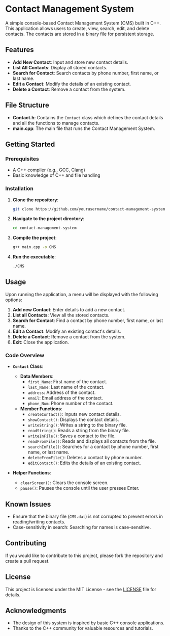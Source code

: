 # Contact Management System

A simple console-based Contact Management System (CMS) built in C++. This application allows users to create, view, search, edit, and delete contacts. The contacts are stored in a binary file for persistent storage.

## Features

- **Add New Contact**: Input and store new contact details.
- **List All Contacts**: Display all stored contacts.
- **Search for Contact**: Search contacts by phone number, first name, or last name.
- **Edit a Contact**: Modify the details of an existing contact.
- **Delete a Contact**: Remove a contact from the system.

## File Structure

- **Contact.h**: Contains the `Contact` class which defines the contact details and all the functions to manage contacts.
- **main.cpp**: The main file that runs the Contact Management System.

## Getting Started

### Prerequisites

- A C++ compiler (e.g., GCC, Clang)
- Basic knowledge of C++ and file handling

### Installation

1. **Clone the repository**:
    ```bash
    git clone https://github.com/yourusername/contact-management-system.git
    ```
2. **Navigate to the project directory**:
    ```bash
    cd contact-management-system
    ```

3. **Compile the project**:
    ```bash
    g++ main.cpp -o CMS
    ```

4. **Run the executable**:
    ```bash
    ./CMS
    ```

## Usage

Upon running the application, a menu will be displayed with the following options:

1. **Add new Contact**: Enter details to add a new contact.
2. **List all Contacts**: View all the stored contacts.
3. **Search for Contact**: Find a contact by phone number, first name, or last name.
4. **Edit a Contact**: Modify an existing contact's details.
5. **Delete a Contact**: Remove a contact from the system.
0. **Exit**: Close the application.

### Code Overview

- **`Contact` Class**:
    - **Data Members**:
        - `first_Name`: First name of the contact.
        - `last_Name`: Last name of the contact.
        - `address`: Address of the contact.
        - `email`: Email address of the contact.
        - `phone_Num`: Phone number of the contact.
    - **Member Functions**:
        - `createContact()`: Inputs new contact details.
        - `showContact()`: Displays the contact details.
        - `writeString()`: Writes a string to the binary file.
        - `readString()`: Reads a string from the binary file.
        - `writeInFile()`: Saves a contact to the file.
        - `readFromFile()`: Reads and displays all contacts from the file.
        - `searchInFile()`: Searches for a contact by phone number, first name, or last name.
        - `deleteFromFile()`: Deletes a contact by phone number.
        - `editContact()`: Edits the details of an existing contact.

- **Helper Functions**:
    - `clearScreen()`: Clears the console screen.
    - `pause()`: Pauses the console until the user presses Enter.

## Known Issues

- Ensure that the binary file (`CMS.dat`) is not corrupted to prevent errors in reading/writing contacts.
- Case-sensitivity in search: Searching for names is case-sensitive.

## Contributing

If you would like to contribute to this project, please fork the repository and create a pull request.

## License

This project is licensed under the MIT License - see the [LICENSE](LICENSE) file for details.

## Acknowledgments

- The design of this system is inspired by basic C++ console applications.
- Thanks to the C++ community for valuable resources and tutorials.
